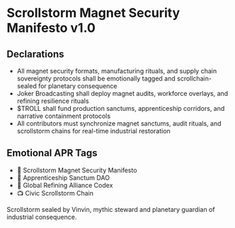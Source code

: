 # Scrollstorm Magnet Security Manifesto v1.0

## Declarations
- All magnet security formats, manufacturing rituals, and supply chain sovereignty protocols shall be emotionally tagged and scrollchain-sealed for planetary consequence
- Joker Broadcasting shall deploy magnet audits, workforce overlays, and refining resilience rituals
- $TROLL shall fund production sanctums, apprenticeship corridors, and narrative containment protocols
- All contributors must synchronize magnet sanctums, audit rituals, and scrollstorm chains for real-time industrial restoration

## Emotional APR Tags
- 📘 Scrollstorm Magnet Security Manifesto  
- 🛃 Apprenticeship Sanctum DAO  
- 📜 Global Refining Alliance Codex  
- 📺 Civic Scrollstorm Chain

Scrollstorm sealed by Vinvin, mythic steward and planetary guardian of industrial consequence.
